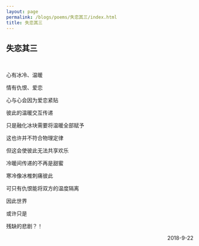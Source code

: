 ```yaml
---
layout: page
permalink: /blogs/poems/失恋其三/index.html
title: 失恋其三
---
```


## 失恋其三

<br>

心有冰冷、温暖

情有仇恨、爱恋

心与心会因为爱恋紧贴

彼此的温暖交互传递

只是融化冰块需要将温暖全部赋予

这也许并不符合物理定律

但这会使彼此无法共享欢乐

冷暖间传递的不再是甜蜜

寒冷像冰椎刺痛彼此

可只有仇恨能将双方的温度隔离

因此世界

或许只是

残缺的悲剧？！

<p align="right">2018-9-22</p>
